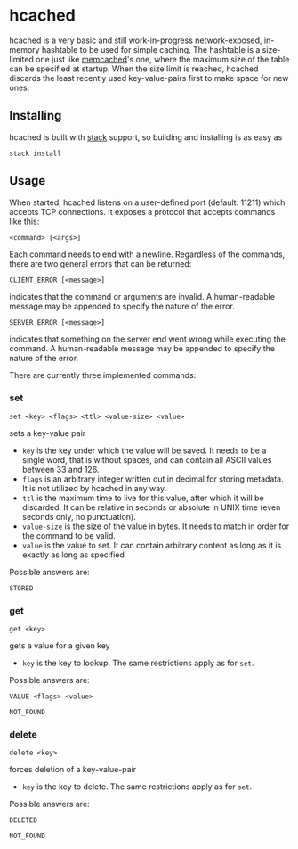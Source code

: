 hcached
=======

hcached is a very basic and still work-in-progress network-exposed, in-memory
hashtable to be used for simple caching. The hashtable is a size-limited one
just like [memcached](http://www.memcached.org/)'s one, where the maximum size
of the table can be specified at startup. When the size limit is reached,
hcached discards the least recently used key-value-pairs first to make space
for new ones.

Installing
----------

hcached is built with [stack](https://www.stackage.org/) support, so building
and installing is as easy as

```
stack install
```

Usage
-----

When started, hcached listens on a user-defined port (default: 11211) which
accepts TCP connections. It exposes a protocol that accepts commands like this:

    <command> [<args>]

Each command needs to end with a newline. Regardless of the commands, there are
two general errors that can be returned:

    CLIENT_ERROR [<message>]

indicates that the command or arguments are invalid. A human-readable message
may be appended to specify the nature of the error.

    SERVER_ERROR [<message>]

indicates that something on the server end went wrong while executing the
command. A human-readable message may be appended to specify the nature of the
error.

There are currently three implemented commands:

### set

    set <key> <flags> <ttl> <value-size> <value>

sets a key-value pair

- `key` is the key under which the value will be saved. It needs to be a single
  word, that is without spaces, and can contain all ASCII values between 33 and
  126.
- `flags` is an arbitrary integer written out in decimal for storing metadata.
  It is not utilized by hcached in any way.
- `ttl` is the maximum time to live for this value, after which it will be
  discarded. It can be relative in seconds or absolute in UNIX time (even
  seconds only, no punctuation).
- `value-size` is the size of the value in bytes. It needs to match in order
  for the command to be valid.
- `value` is the value to set. It can contain arbitrary content as long as it
  is exactly as long as specified

Possible answers are:

    STORED

### get

    get <key>

gets a value for a given key

- `key` is the key to lookup. The same restrictions apply as for `set`.

Possible answers are:

    VALUE <flags> <value>

    NOT_FOUND

### delete

    delete <key>

forces deletion of a key-value-pair

- `key` is the key to delete. The same restrictions apply as for `set`.

Possible answers are:

    DELETED

    NOT_FOUND

